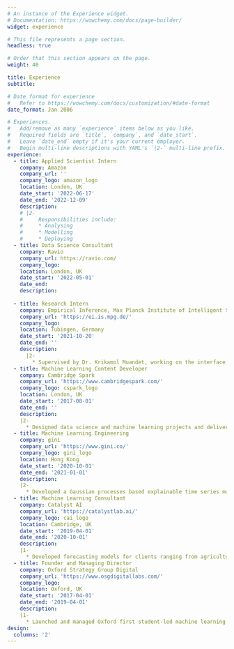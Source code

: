 ```yaml
---
# An instance of the Experience widget.
# Documentation: https://wowchemy.com/docs/page-builder/
widget: experience

# This file represents a page section.
headless: true

# Order that this section appears on the page.
weight: 40

title: Experience
subtitle:

# Date format for experience
#   Refer to https://wowchemy.com/docs/customization/#date-format
date_format: Jan 2006

# Experiences.
#   Add/remove as many `experience` items below as you like.
#   Required fields are `title`, `company`, and `date_start`.
#   Leave `date_end` empty if it's your current employer.
#   Begin multi-line descriptions with YAML's `|2-` multi-line prefix.
experience:
  - title: Applied Scientist Intern
    company: Amazon
    company_url: ''
    company_logo: amazon_logo
    location: London, UK
    date_start: '2022-06-17'
    date_end: '2022-12-09'
    description: 
    # |2-
    #     Responsibilities include:
    #     * Analysing
    #     * Modelling
    #     * Deploying
  - title: Data Science Consultant
    company: Ravio
    company_url: https://ravio.com/
    company_logo: 
    location: London, UK
    date_start: '2022-05-01'
    date_end:
    description:
    
  - title: Research Intern
    company: Empirical Inference, Max Planck Institute of Intelligent Systems
    company_url: 'https://ei.is.mpg.de/'
    company_logo: 
    location: Tubingen, Germany
    date_start: '2021-10-20'
    date_end: ''
    description: 
      |2- 
        * Supervised by Dr. Krikamol Muandet, working on the interface of machine learning and econometric modelling. 
  - title: Machine Learning Content Developer
    company: Cambridge Spark
    company_url: 'https://www.cambridgespark.com/'
    company_logo: cspark_logo
    location: London, UK
    date_start: '2017-08-01'
    date_end: ''
    description: 
    |2- 
      * Designed data science and machine learning projects and delivered training courses to upskill students and corporates.        
  - title: Machine Learning Engineering
    company: gini
    company_url: 'https://www.gini.co/'
    company_logo: gini_logo
    location: Hong Kong
    date_start: '2020-10-01'
    date_end: '2021-01-01'
    description: 
    |2- 
      * Developed a Gaussian processes based explainable time series model for giniPredict, a forecasting tool built for use in Google spreadsheets for decision-makers. 
  - title: Machine Learning Consultant
    company: Catalyst AI
    company_url: 'https://catalystlab.ai/'
    company_logo: cai_logo
    location: Cambridge, UK
    date_start: '2019-04-01'
    date_end: '2020-10-01'
    description:
    |1-
      * Developed forecasting models for clients ranging from agricultural tech and fashion retail company.
  - title: Founder and Managing Director
    company: Oxford Strategy Group Digital
    company_url: 'https://www.osgdigitallabs.com/'
    company_logo: 
    location: Oxford, UK
    date_start: '2017-04-01' 
    date_end: '2019-04-01'
    description: 
    |1- 
      * Launched and managed Oxford first student-led machine learning consultancy group with over 50 technical consultants.
design:
  columns: '2'
---
```

